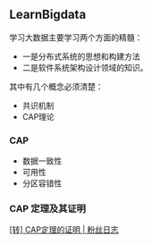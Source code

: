 ## LearnBigdata

学习大数据主要学习两个方面的精髓：
- 一是分布式系统的思想和构建方法
- 二是软件系统架构设计领域的知识。

其中有几个概念必须清楚：
- 共识机制
- CAP理论

### CAP

- 数据一致性
- 可用性
- 分区容错性

### CAP 定理及其证明

[[转] CAP定理的证明 | 粉丝日志](http://blog.fens.me/distribution-cap/)